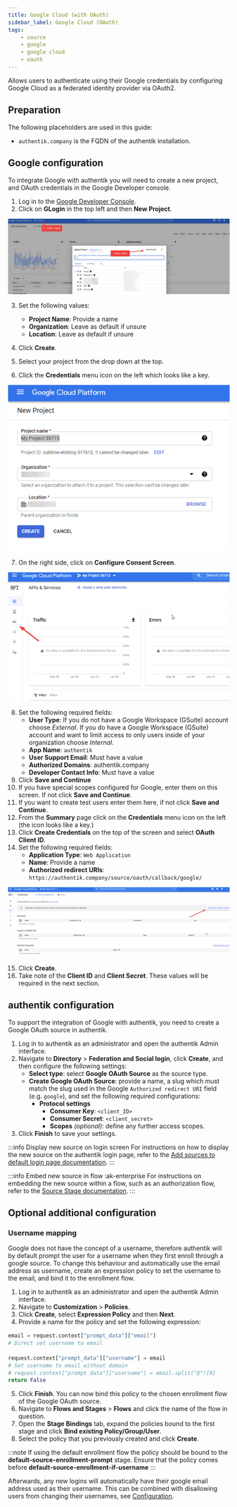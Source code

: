 ```yaml
---
title: Google Cloud (with OAuth)
sidebar_label: Google Cloud (OAuth)
tags:
    - source
    - google
    - google cloud
    - oauth
---
```


Allows users to authenticate using their Google credentials by configuring Google Cloud as a federated identity provider via OAuth2.

## Preparation

The following placeholders are used in this guide:

- `authentik.company` is the FQDN of the authentik installation.

## Google configuration

To integrate Google with authentik you will need to create a new project, and OAuth credentials in the Google Developer console.

1. Log in to the [Google Developer Console](https://console.developers.google.com/).
2. Click on **GLogin** in the top left and then **New Project**.

![](./googledeveloper1.png)

3. Set the following values:
    - **Project Name**: Provide a name
    - **Organization**: Leave as default if unsure
    - **Location**: Leave as default if unsure

4. Click **Create**.
5. Select your project from the drop down at the top.
6. Click the **Credentials** menu icon on the left which looks like a key.

![](./googledeveloper2.png)

7. On the right side, click on **Configure Consent Screen**.

![](./googledeveloper3.png)

8. Set the following required fields:
    - **User Type**: If you do not have a Google Workspace (GSuite) account choose _External_. If you do have a Google Workspace (GSuite) account and want to limit access to only users inside of your organization choose _Internal_.
    - **App Name**: `authentik`
    - **User Support Email**: Must have a value
    - **Authorized Domains**: authentik.company
    - **Developer Contact Info**: Must have a value
9. Click **Save and Continue**
10. If you have special scopes configured for Google, enter them on this screen. If not click **Save and Continue**.
11. If you want to create test users enter them here, if not click **Save and Continue**.
12. From the **Summary** page click on the **Credentials** menu icon on the left (the icon looks like a key.)
13. Click **Create Credentials** on the top of the screen and select **OAuth Client ID**.
14. Set the following required fields:
    - **Application Type**: `Web Application`
    - **Name**: Provide a name
    - **Authorized redirect URIs**: `https://authentik.company/source/oauth/callback/google/`

![](./googledeveloper4.png)

15. Click **Create**.
16. Take note of the **Client ID** and **Client Secret**. These values will be required in the next section.

## authentik configuration

To support the integration of Google with authentik, you need to create a Google OAuth source in authentik.

1. Log in to authentik as an administrator and open the authentik Admin interface.
2. Navigate to **Directory** > **Federation and Social login**, click **Create**, and then configure the following settings:
    - **Select type**: select **Google OAuth Source** as the source type.
    - **Create Google OAuth Source**: provide a name, a slug which must match the slug used in the Google `Authorized redirect URI` field (e.g. `google`), and set the following required configurations:
        - **Protocol settings**
            - **Consumer Key**: `<client_ID>`
            - **Consumer Secret**: `<client_secret>`
            - **Scopes** _(optional)_: define any further access scopes.
3. Click **Finish** to save your settings.

:::info Display new source on login screen
For instructions on how to display the new source on the authentik login page, refer to the [Add sources to default login page documentation](../../../index.md#add-sources-to-default-login-page).
:::

:::info Embed new source in flow :ak-enterprise
For instructions on embedding the new source within a flow, such as an authorization flow, refer to the [Source Stage documentation](../../../../../add-secure-apps/flows-stages/stages/source/).
:::

## Optional additional configuration

### Username mapping

Google does not have the concept of a username, therefore authentik will by default prompt the user for a username when they first enroll through a google source. To change this behaviour and automatically use the email address as username, create an expression policy to set the username to the email, and bind it to the enrollment flow.

1. Log in to authentik as an administrator and open the authentik Admin interface.
2. Navigate to **Customization** > **Policies**.
3. Click **Create**, select **Expression Policy** and then **Next**.
4. Provide a name for the policy and set the following expression:

```python
email = request.context["prompt_data"]["email"]
# Direct set username to email

request.context["prompt_data"]["username"] = email
# Set username to email without domain
# request.context["prompt_data"]["username"] = email.split("@")[0]
return False
```

5. Click **Finish**. You can now bind this policy to the chosen enrollment flow of the Google OAuth source.
6. Navigate to **Flows and Stages** > **Flows** and click the name of the flow in question.
7. Open the **Stage Bindings** tab, expand the policies bound to the first stage and click **Bind existing Policy/Group/User**.
8. Select the policy that you previously created and click **Create**.

:::note
If using the default enrollment flow the policy should be bound to the **default-source-enrollment-prompt** stage. Ensure that the policy comes before **default-source-enrollment-if-username**
:::

Afterwards, any new logins will automatically have their google email address used as their username. This can be combined with disallowing users from changing their usernames, see [Configuration](../../../../../sys-mgmt/settings.md#allow-users-to-change-username).
